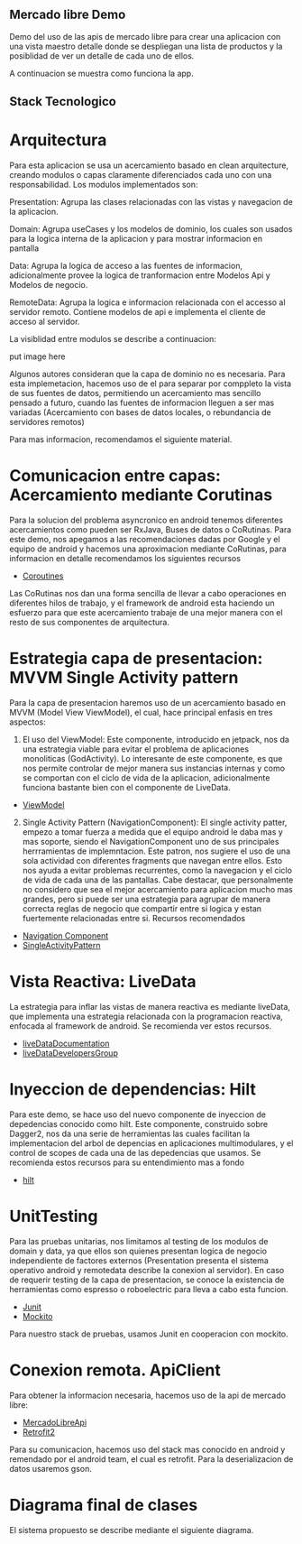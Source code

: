 ## Mercado libre Demo
Demo del uso de las apis de mercado libre para crear una aplicacion con una vista maestro detalle donde se despliegan una 
lista de productos y la posiblidad de ver un detalle de cada uno de ellos. 

A continuacion se muestra como funciona la app. 


## Stack Tecnologico
 
# Arquitectura
 
Para esta aplicacion se usa un acercamiento basado en clean arquitecture, creando modulos o capas claramente diferenciados 
cada uno con una responsabilidad. Los modulos implementados son:

Presentation: Agrupa las clases relacionadas con las vistas y navegacion de la aplicacion.

Domain: Agrupa useCases y los modelos de dominio, los cuales son usados para la logica interna de la aplicacion y para mostrar informacion 
en pantalla

Data: Agrupa la logica de acceso a las fuentes de informacion, adicionalmente provee la logica de tranformacion entre Modelos Api y Modelos de negocio. 

RemoteData: Agrupa la logica e informacion relacionada con el accesso al servidor remoto. Contiene modelos de api e implementa el cliente de acceso al servidor. 

La visiblidad entre modulos se describe a continuacion:

put image here

Algunos autores consideran que la capa de dominio no es necesaria. Para esta implemetacion, hacemos uso de el para separar por comppleto
la vista de sus fuentes de datos, permitiendo un acercamiento mas sencillo pensado a futuro, cuando las fuentes de informacion lleguen a ser mas variadas (Acercamiento con bases de datos locales, o rebundancia de servidores remotos)


Para mas informacion, recomendamos el siguiente material. 

# Comunicacion entre capas: Acercamiento mediante Corutinas

Para la solucion del problema asyncronico en android tenemos diferentes acercamientos como pueden ser RxJava, Buses de datos o CoRutinas. Para este demo, nos apegamos a las recomendaciones dadas por Google y el equipo de android y hacemos una aproximacion mediante CoRutinas, para informacion en detalle recomendamos los siguientes recursos

* [Coroutines](https://developer.android.com/kotlin/coroutines)

Las CoRutinas nos dan una forma sencilla de llevar a cabo operaciones en diferentes hilos de trabajo, y el framework de android esta haciendo un esfuerzo para que este acercamiento trabaje de una mejor manera con el resto de sus componentes de arquitectura.

# Estrategia capa de presentacion: MVVM Single Activity pattern
Para la capa de presentacion haremos uso de un acercamiento basado en MVVM (Model View ViewModel), el cual, hace principal enfasis en tres aspectos: 
1. El uso del ViewModel: Este componente, introducido en jetpack, nos da una estrategia viable para evitar el problema de aplicaciones monoliticas (GodActivity). Lo interesante de este componente, es que nos permite controlar de mejor manera sus instancias internas y como se comportan con el ciclo de vida de la aplicacion, adicionalmente funciona bastante bien con el componente de LiveData.

* [ViewModel](https://www.youtube.com/watch?v=5qlIPTDE274)

2. Single Activity Pattern (NavigationComponent): El single activity patter, empezo a tomar fuerza a medida que el equipo android le daba mas y mas soporte, siendo el NavigationComponent uno de sus principales herrramientas de implemntacion. Este patron, nos sugiere el uso de una sola actividad con diferentes fragments que navegan entre ellos. Esto nos ayuda a evitar problemas recurrentes, como la navegacion y el ciclo de vida de cada una de las pantallas. Cabe destacar, que personalmente no considero que sea el mejor acercamiento para aplicacion mucho mas grandes, pero si puede ser una estrategia para agrupar de manera correcta reglas de negocio que compartir entre si logica y estan fuertemente relacionadas entre si. Recursos recomendados

* [Navigation Component](https://developer.android.com/guide/navigation/navigation-getting-started)
* [SingleActivityPattern](https://www.youtube.com/watch?v=2k8x8V77CrU)

# Vista Reactiva: LiveData
La estrategia para inflar las vistas de manera reactiva es mediante liveData, que implementa una estrategia relacionada con la programacion reactiva, enfocada al framework de android. Se recomienda ver estos recursos.

* [liveDataDocumentation](https://developer.android.com/topic/libraries/architecture/livedata)
* [liveDataDevelopersGroup](https://www.youtube.com/watch?v=OMcDk2_4LSk)

# Inyeccion de dependencias: Hilt
Para este demo, se hace uso del nuevo componente de inyeccion de depedencias conocido como hilt. Este componente, construido sobre Dagger2, nos da una serie de herramientas las cuales facilitan la implementacion del arbol de depencias en aplicaciones multimodulares, y el control de scopes de cada una de las depedencias que usamos. Se recomienda estos recursos para su entendimiento mas a fondo

* [hilt](https://developer.android.com/training/dependency-injection/hilt-android)

# UnitTesting
Para las pruebas unitarias, nos limitamos al testing de los modulos de domain y data, ya que ellos son quienes presentan logica de negocio independiente de factores externos (Presentation presenta el sistema operativo android y remotedata describe la conexion al servidor). En caso de requerir testing de la capa de presentacion, se conoce la existencia de herramientas como espresso o roboelectric para lleva a cabo esta funcion.

* [Junit](https://developer.android.com/training/testing/unit-testing/local-unit-tests)
* [Mockito](https://site.mockito.org/)

Para nuestro stack de pruebas, usamos Junit en cooperacion con mockito.

# Conexion remota. ApiClient
Para obtener la informacion necesaria, hacemos uso de la api de mercado libre:

* [MercadoLibreApi](https://developer.android.com/jetpack/androidx/releases/room)
* [Retrofit2](https://square.github.io/retrofit/)

Para su comunicacion, hacemos uso del stack mas conocido en android y remendado por el android team, el cual es retrofit. Para la deserializacion de datos usaremos gson. 

# Diagrama final de clases

El sistema propuesto se describe mediante el siguiente diagrama. 







